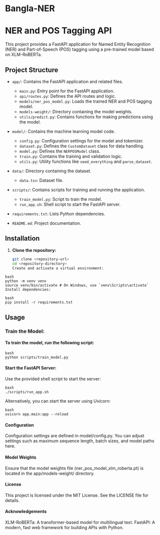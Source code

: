 # Bangla-NER

# NER and POS Tagging API

This project provides a FastAPI application for Named Entity Recognition (NER) and Part-of-Speech (POS) tagging using a pre-trained model based on XLM-RoBERTa.

## Project Structure

- `app/`: Contains the FastAPI application and related files.
  - `main.py`: Entry point for the FastAPI application.
  - `api/routes.py`: Defines the API routes and logic.
  - `models/ner_pos_model.py`: Loads the trained NER and POS tagging model.
  - `models-weight/`: Directory containing the model weights.
  - `utils/predict.py`: Contains functions for making predictions using the model.
- `model/`: Contains the machine learning model code.

  - `config.py`: Configuration settings for the model and tokenizer.
  - `dataset.py`: Defines the `CustomDataset` class for data handling.
  - `model.py`: Defines the `NERPOSModel` class.
  - `train.py`: Contains the training and validation logic.
  - `utils.py`: Utility functions like `seed_everything` and `parse_dataset`.

- `data/`: Directory containing the dataset.

  - `data.tsv`: Dataset file.

- `scripts/`: Contains scripts for training and running the application.

  - `train_model.py`: Script to train the model.
  - `run_app.sh`: Shell script to start the FastAPI server.

- `requirements.txt`: Lists Python dependencies.
- `README.md`: Project documentation.

## Installation

1. **Clone the repository:**

   ```bash
   git clone <repository-url>
   cd <repository-directory>
   Create and activate a virtual environment:
   ```
```
bash
python -m venv venv
source venv/bin/activate # On Windows, use `venv\Scripts\activate`
Install dependencies:
```
```
bash
pip install -r requirements.txt
```

## Usage

### Train the Model:

#### To train the model, run the following script:

```
bash
python scripts/train_model.py
```

#### Start the FastAPI Server:

Use the provided shell script to start the server:

```
bash
./scripts/run_app.sh
```

Alternatively, you can start the server using Uvicorn:

```
bash
uvicorn app.main:app --reload
```

#### Configuration
Configuration settings are defined in model/config.py. You can adjust settings such as maximum sequence length, batch sizes, and model paths here.

#### Model Weights
Ensure that the model weights file (ner_pos_model_xlm_roberta.pt) is located in the app/models-weight/ directory.

#### License
This project is licensed under the MIT License. See the LICENSE file for details.

#### Acknowledgements
XLM-RoBERTa: A transformer-based model for multilingual text.
FastAPI: A modern, fast web framework for building APIs with Python.
